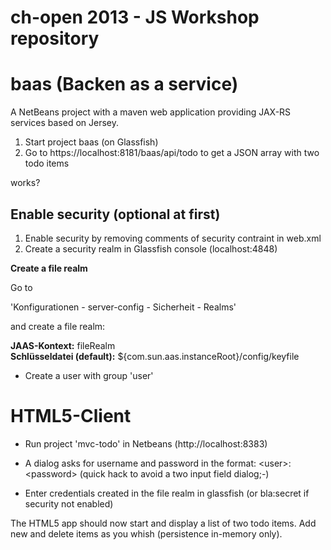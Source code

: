 ch-open 2013 - JS Workshop repository
=================

baas (Backen as a service)
=================
A NetBeans project with a maven web application providing JAX-RS services based on Jersey.

1. Start project baas (on Glassfish)
2. Go to https://localhost:8181/baas/api/todo to get a JSON array with two todo items

works? 

Enable security (optional at first)
--------
1. Enable security by removing comments of security contraint in web.xml
2. Create a security realm in Glassfish console (localhost:4848)

<b>Create a file realm</b>

Go to 

'Konfigurationen - server-config - Sicherheit - Realms'

and create a file realm:

<b>JAAS-Kontext:</b> fileRealm<br/>
<b>Schlüsseldatei (default):</b> ${com.sun.aas.instanceRoot}/config/keyfile 

- Create a user with group 'user'


HTML5-Client
=================
- Run project 'mvc-todo' in Netbeans (http://localhost:8383)
- A dialog asks for username and password in the format: &lt;user&gt;:&lt;password&gt; (quick hack to avoid a two input field dialog;-)

- Enter credentials created in the file realm in glassfish (or bla:secret if security not enabled)

The HTML5 app should now start and display a list of two todo items. Add new and delete items as you whish (persistence in-memory only).


